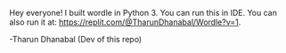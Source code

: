 Hey everyone! I built wordle in Python 3. You can run this in IDE. You can also run it at: https://replit.com/@TharunDhanabal/Wordle?v=1. 

-Tharun Dhanabal (Dev of this repo)
